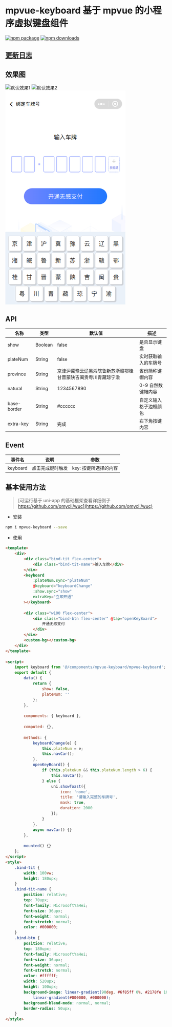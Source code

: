 # mpvue-keyboard 基于 mpvue 的小程序虚拟键盘组件

[![npm package](https://img.shields.io/npm/v/mpvue-keyboard.svg)](https://www.npmjs.com/package/mpvue-keyboard)
[![npm downloads](http://img.shields.io/npm/dm/mpvue-keyboard.svg)](https://www.npmjs.com/package/mpvue-keyboard)

## [更新日志](CHANGE_LOG.md)

## 效果图

![默认效果1](./static/1.jpg)
![默认效果2](./static/2.jpg)
![默认效果3](./static/3.png)

## API

| 名称        | 类型    | 默认值                                                         | 描述                   |
| ----------- | ------- | -------------------------------------------------------------- | ---------------------- |
| show        | Boolean | false                                                          | 是否显示键盘           |
| plateNum    | String  | false                                                          | 实时获取输入的车牌号   |
| province    | String  | 京津沪冀豫云辽黑湘皖鲁新苏浙赣鄂桂甘晋蒙陕吉闽贵粤川青藏琼宁渝 | 省份简称键帽内容       |
| natural     | String  | 1234567890                                                     | 0-9 自然数键帽内容     |
| base-border | String  | #cccccc                                                        | 自定义输入格子边框颜色 |
| extra-key   | String  | 完成                                                           | 右下角按键内容         |

## Event

| 事件名   | 说明             | 参数                  |
| -------- | ---------------- | --------------------- |
| keyboard | 点击完成键时触发 | key: 按键所选择的内容 |

## 基本使用方法

> [可运行基于 uni-app 的基础框架查看详细例子 https://github.com/omycli/wuc](https://github.com/omycli/wuc)

-   安装

```bash
npm i mpvue-keyboard --save
```

-   使用

```html
<template>
    <div>
        <div class="bind-tit flex-center">
            <div class="bind-tit-name">输入车牌</div>
        </div>
        <keyboard
            :plateNum.sync="plateNum"
            @keyboard="keyboardChange"
            :show.sync="show"
            extraKey="立即开通"
        ></keyboard>

        <div class="w100 flex-center">
            <div class="bind-btn flex-center" @tap="openKeyBoard">
                开通无感支付
            </div>
        </div>
        <custom-bg></custom-bg>
    </div>
</template>

<script>
    import keyboard from '@/components/mpvue-keyboard/mpvue-keyboard';
    export default {
        data() {
            return {
                show: false,
                plateNum: ''
            };
        },

        components: { keyboard },

        computed: {},

        methods: {
            keyboardChange(e) {
                this.plateNum = e;
                this.navCar();
            },
            openKeyBoard() {
                if (this.plateNum && this.plateNum.length > 6) {
                    this.navCar();
                } else {
                    uni.showToast({
                        icon: 'none',
                        title: '请输入完整的车牌号',
                        mask: true,
                        duration: 2000
                    });
                }
            },
            async navCar() {}
        },

        mounted() {}
    };
</script>
<style>
    .bind-tit {
        width: 100vw;
        height: 180upx;
    }
    .bind-tit-name {
        position: relative;
        top: 70upx;
        font-family: MicrosoftYaHei;
        font-size: 36upx;
        font-weight: normal;
        font-stretch: normal;
        color: #000000;
    }
    .bind-btn {
        position: relative;
        top: 180upx;
        font-family: MicrosoftYaHei;
        font-size: 36upx;
        font-weight: normal;
        font-stretch: normal;
        color: #ffffff;
        width: 520upx;
        height: 100upx;
        background-image: linear-gradient(90deg, #6f85ff 0%, #2178fe 100%),
            linear-gradient(#000000, #000000);
        background-blend-mode: normal, normal;
        border-radius: 50upx;
    }
</style>
```
